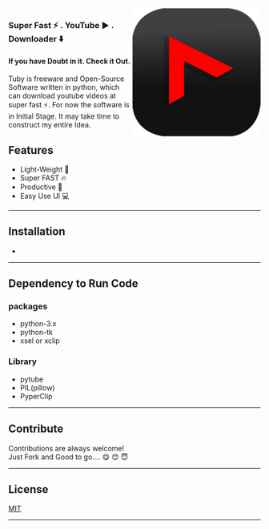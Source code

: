 <img src="Image/favicon.png" align="right" />

### Super Fast ⚡ . YouTube ▶️ . Downloader ⬇️  
#### If you have Doubt in it. Check it Out.

Tuby is freeware and Open-Source Software written in python, which can download youtube videos at super fast ⚡. For now the software is in Initial Stage. It may take time to construct my entire Idea.
## Features
- Light-Weight 💨
- Super FAST 🔥
- Productive 🧲
- Easy Use UI 💻
___
## Installation


 -
_____
## Dependency to Run Code

### packages
- python-3.x
- python-tk
- xsel or xclip
### Library
- pytube
- PIL(pillow)
- PyperClip
___
## Contribute

Contributions are always welcome!\
Just Fork and Good to go....
😋  😊  😇
 
___
## License

[MIT](https://github.com/guruprasadhj/Tuby/blob/master/LICENSE)
___